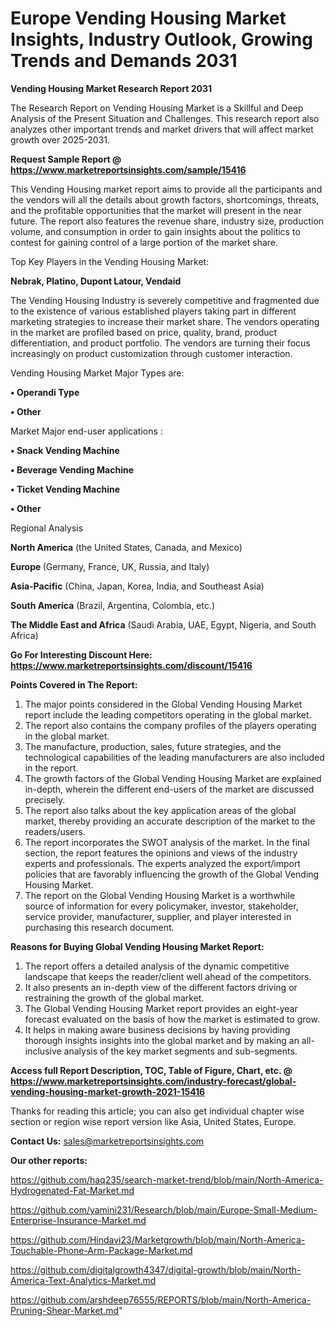 # Europe Vending Housing Market Insights, Industry Outlook, Growing Trends and Demands 2031

<strong>Vending Housing Market Research Report 2031</strong>

The Research Report on Vending Housing Market is a Skillful and Deep Analysis of the Present Situation and Challenges. This research report also analyzes other important trends and market drivers that will affect market growth over 2025-2031.

<strong>Request Sample Report @ <a href=https://www.marketreportsinsights.com/sample/15416>https://www.marketreportsinsights.com/sample/15416</a></strong>

This Vending Housing market report aims to provide all the participants and the vendors will all the details about growth factors, shortcomings, threats, and the profitable opportunities that the market will present in the near future. The report also features the revenue share, industry size, production volume, and consumption in order to gain insights about the politics to contest for gaining control of a large portion of the market share.

Top Key Players in the Vending Housing Market:

<strong>Nebrak, Platino, Dupont Latour, Vendaid</strong>

The Vending Housing Industry is severely competitive and fragmented due to the existence of various established players taking part in different marketing strategies to increase their market share. The vendors operating in the market are profiled based on price, quality, brand, product differentiation, and product portfolio. The vendors are turning their focus increasingly on product customization through customer interaction.

Vending Housing Market Major Types are:

<strong>• Operandi Type

• Other</strong>

Market Major end-user applications :

<strong>• Snack Vending Machine

• Beverage Vending Machine

• Ticket Vending Machine

• Other</strong>

Regional Analysis

</u><strong><b>North America</b></strong> (the United States, Canada, and Mexico)

<strong><b>Europe </b></strong>(Germany, France, UK, Russia, and Italy)

<strong><b>Asia-Pacific</b></strong> (China, Japan, Korea, India, and Southeast Asia)

<strong><b>South America</b></strong> (Brazil, Argentina, Colombia, etc.)

<strong><b>The Middle East and Africa</b></strong> (Saudi Arabia, UAE, Egypt, Nigeria, and South Africa)

<strong>Go For Interesting Discount Here: <a href=https://www.marketreportsinsights.com/discount/15416>https://www.marketreportsinsights.com/discount/15416</a></strong>

<strong>Points Covered in The Report:</strong>
<ol>
  <li>The major points considered in the Global Vending Housing Market report include the leading competitors operating in the global market.</li>
  <li>The report also contains the company profiles of the players operating in the global market.</li>
  <li>The manufacture, production, sales, future strategies, and the technological capabilities of the leading manufacturers are also included in the report.</li>
  <li>The growth factors of the Global Vending Housing Market are explained in-depth, wherein the different end-users of the market are discussed precisely.</li>
  <li>The report also talks about the key application areas of the global market, thereby providing an accurate description of the market to the readers/users.</li>
  <li>The report incorporates the SWOT analysis of the market. In the final section, the report features the opinions and views of the industry experts and professionals. The experts analyzed the export/import policies that are favorably influencing the growth of the Global Vending Housing Market.</li>
  <li>The report on the Global Vending Housing Market is a worthwhile source of information for every policymaker, investor, stakeholder, service provider, manufacturer, supplier, and player interested in purchasing this research document.</li>
</ol>
<strong>Reasons for Buying Global Vending Housing Market Report:</strong>

<ol>
  <li>The report offers a detailed analysis of the dynamic competitive landscape that keeps the reader/client well ahead of the competitors.</li>
  <li>It also presents an in-depth view of the different factors driving or restraining the growth of the global market.</li>
  <li>The Global Vending Housing Market report provides an eight-year forecast evaluated on the basis of how the market is estimated to grow.</li>
  <li>It helps in making aware business decisions by having providing thorough insights insights into the global market and by making an all-inclusive analysis of the key market segments and sub-segments.</li>
</ol>
<strong>Access full Report Description, TOC, Table of Figure, Chart, etc. @ <a href=https://www.marketreportsinsights.com/industry-forecast/global-vending-housing-market-growth-2021-15416>https://www.marketreportsinsights.com/industry-forecast/global-vending-housing-market-growth-2021-15416</a></strong>


Thanks for reading this article; you can also get individual chapter wise section or region wise report version like Asia, United States, Europe.

<strong>Contact Us:</strong>
sales@marketreportsinsights.com

<strong>Our other reports:</strong>

<a href=https://github.com/haq235/search-market-trend/blob/main/North-America-Hydrogenated-Fat-Market.md>https://github.com/haq235/search-market-trend/blob/main/North-America-Hydrogenated-Fat-Market.md</a>

<a href=https://github.com/yamini231/Research/blob/main/Europe-Small-Medium-Enterprise-Insurance-Market.md>https://github.com/yamini231/Research/blob/main/Europe-Small-Medium-Enterprise-Insurance-Market.md</a>

<a href=https://github.com/Hindavi23/Marketgrowth/blob/main/North-America-Touchable-Phone-Arm-Package-Market.md>https://github.com/Hindavi23/Marketgrowth/blob/main/North-America-Touchable-Phone-Arm-Package-Market.md</a>

<a href=https://github.com/digitalgrowth4347/digital-growth/blob/main/North-America-Text-Analytics-Market.md>https://github.com/digitalgrowth4347/digital-growth/blob/main/North-America-Text-Analytics-Market.md</a>

<a href=https://github.com/arshdeep76555/REPORTS/blob/main/North-America-Pruning-Shear-Market.md>https://github.com/arshdeep76555/REPORTS/blob/main/North-America-Pruning-Shear-Market.md</a>"
